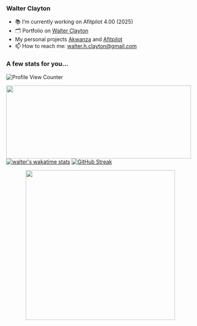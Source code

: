 ### Walter Clayton

- 📚 I’m currently working on Afitpilot 4.00 (2025)
- 🗂 Portfolio on [Walter Clayton](https://www.walterclayton.com/)
- My personal projects [Akwanza](https://www.akwanza.com/) and [Afitpilot](https://www.afitpilot.com/)
- 📫 How to reach me: walter.h.clayton@gmail.com

### A few stats for you...

![Profile View Counter](https://komarev.com/ghpvc/?username=walter-clayton)

<img align="left" width="495" height="195" src="https://github-readme-stats.vercel.app/api?username=walter-clayton&show_icons=true)](https://github.com/walter-clayton/github-readme-stats">

[![walter's wakatime stats](https://github-readme-stats.vercel.app/api/wakatime?username=walthedude)](https://github.com/walter-clayton/github-readme-stats)
[![GitHub Streak](https://streak-stats.demolab.com/?user=walter-clayton)](https://git.io/streak-stats)
<p align="center">
  <img src="https://wakatime.com/share/@walthedude/0236c843-abcb-4da5-aa4a-d2dc0e0c1b1e.svg" width="400px" />
</p>

